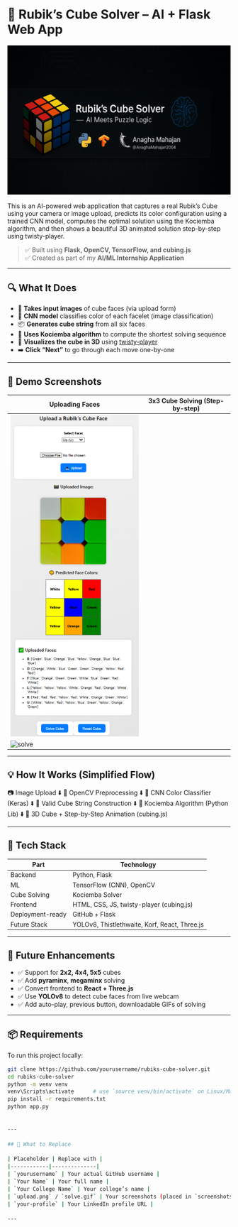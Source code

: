 # 🧠 Rubik’s Cube Solver – AI + Flask Web App

![banner](https://raw.githubusercontent.com/AnaghaMahajan2004/rubiks-cube-solver/main/screenshots/banner.png)

This is an AI-powered web application that captures a real Rubik’s Cube using your camera or image upload, predicts its color configuration using a trained CNN model, computes the optimal solution using the Kociemba algorithm, and then shows a beautiful 3D animated solution step-by-step using twisty-player.

> ✅ Built using **Flask, OpenCV, TensorFlow, and cubing.js**  
> ✅ Created as part of my **AI/ML Internship Application**

---

## 🔍 What It Does

- 📸 **Takes input images** of cube faces (via upload form)
- 🧠 **CNN model** classifies color of each facelet (image classification)
- 📦 **Generates cube string** from all six faces
- 🧮 **Uses Kociemba algorithm** to compute the shortest solving sequence
- 🧊 **Visualizes the cube in 3D** using [twisty-player](https://cubing.js.org)
- ➡️ **Click “Next”** to go through each move one-by-one

---

## 📸 Demo Screenshots

| Uploading Faces | 3x3 Cube Solving (Step-by-step) |
|-----------------|----------------------------------|
| ![upload](https://raw.githubusercontent.com/AnaghaMahajan2004/rubiks-cube-solver/main/screenshots/upload.PNG)
 | ![solve](https://raw.githubusercontent.com/yourusername/rubiks-cube-solver/main/screenshots/solve.gif) |

---

## 💡 How It Works (Simplified Flow)
📷 Image Upload
⬇️
🎯 OpenCV Preprocessing
⬇️
🧠 CNN Color Classifier (Keras)
⬇️
🧩 Valid Cube String Construction
⬇️
🤖 Kociemba Algorithm (Python Lib)
⬇️
🧊 3D Cube + Step-by-Step Animation (cubing.js)



---

## 🧰 Tech Stack

| Part | Technology |
|------|------------|
| Backend | Python, Flask |
| ML | TensorFlow (CNN), OpenCV |
| Cube Solving | Kociemba Solver |
| Frontend | HTML, CSS, JS, twisty-player (cubing.js) |
| Deployment-ready | GitHub + Flask |
| Future Stack | YOLOv8, Thistlethwaite, Korf, React, Three.js |

---

## 🚀 Future Enhancements

- ✅ Support for **2x2, 4x4, 5x5** cubes
- ✅ Add **pyraminx**, **megaminx** solving
- ✅ Convert frontend to **React + Three.js**
- ✅ Use **YOLOv8** to detect cube faces from live webcam
- ✅ Add auto-play, previous button, downloadable GIFs of solving

---

## 📦 Requirements

To run this project locally:

```bash
git clone https://github.com/yourusername/rubiks-cube-solver.git
cd rubiks-cube-solver
python -m venv venv
venv\Scripts\activate      # use `source venv/bin/activate` on Linux/Mac
pip install -r requirements.txt
python app.py


---

## 📝 What to Replace

| Placeholder | Replace with |
|------------|--------------|
| `yourusername` | Your actual GitHub username |
| `Your Name` | Your full name |
| `Your College Name` | Your college’s name |
| `upload.png` / `solve.gif` | Your screenshots (placed in `screenshots/` folder) |
| `your-profile` | Your LinkedIn profile URL |

---



